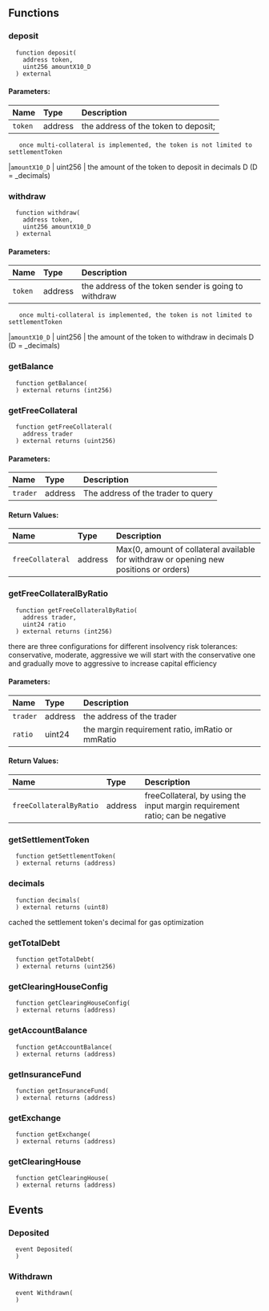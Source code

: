 



## Functions
### deposit
```solidity
  function deposit(
    address token,
    uint256 amountX10_D
  ) external
```


#### Parameters:
| Name | Type | Description                                                          |
| :--- | :--- | :------------------------------------------------------------------- |
|`token` | address | the address of the token to deposit;
       once multi-collateral is implemented, the token is not limited to settlementToken
|`amountX10_D` | uint256 | the amount of the token to deposit in decimals D (D = _decimals)

### withdraw
```solidity
  function withdraw(
    address token,
    uint256 amountX10_D
  ) external
```


#### Parameters:
| Name | Type | Description                                                          |
| :--- | :--- | :------------------------------------------------------------------- |
|`token` | address | the address of the token sender is going to withdraw
       once multi-collateral is implemented, the token is not limited to settlementToken
|`amountX10_D` | uint256 | the amount of the token to withdraw in decimals D (D = _decimals)

### getBalance
```solidity
  function getBalance(
  ) external returns (int256)
```




### getFreeCollateral
```solidity
  function getFreeCollateral(
    address trader
  ) external returns (uint256)
```


#### Parameters:
| Name | Type | Description                                                          |
| :--- | :--- | :------------------------------------------------------------------- |
|`trader` | address | The address of the trader to query

#### Return Values:
| Name                           | Type          | Description                                                                  |
| :----------------------------- | :------------ | :--------------------------------------------------------------------------- |
|`freeCollateral`| address | Max(0, amount of collateral available for withdraw or opening new positions or orders)
### getFreeCollateralByRatio
```solidity
  function getFreeCollateralByRatio(
    address trader,
    uint24 ratio
  ) external returns (int256)
```

there are three configurations for different insolvency risk tolerances: conservative, moderate, aggressive
     we will start with the conservative one and gradually move to aggressive to increase capital efficiency

#### Parameters:
| Name | Type | Description                                                          |
| :--- | :--- | :------------------------------------------------------------------- |
|`trader` | address | the address of the trader
|`ratio` | uint24 | the margin requirement ratio, imRatio or mmRatio

#### Return Values:
| Name                           | Type          | Description                                                                  |
| :----------------------------- | :------------ | :--------------------------------------------------------------------------- |
|`freeCollateralByRatio`| address | freeCollateral, by using the input margin requirement ratio; can be negative
### getSettlementToken
```solidity
  function getSettlementToken(
  ) external returns (address)
```




### decimals
```solidity
  function decimals(
  ) external returns (uint8)
```

cached the settlement token's decimal for gas optimization


### getTotalDebt
```solidity
  function getTotalDebt(
  ) external returns (uint256)
```




### getClearingHouseConfig
```solidity
  function getClearingHouseConfig(
  ) external returns (address)
```




### getAccountBalance
```solidity
  function getAccountBalance(
  ) external returns (address)
```




### getInsuranceFund
```solidity
  function getInsuranceFund(
  ) external returns (address)
```




### getExchange
```solidity
  function getExchange(
  ) external returns (address)
```




### getClearingHouse
```solidity
  function getClearingHouse(
  ) external returns (address)
```





## Events
### Deposited
```solidity
  event Deposited(
  )
```



### Withdrawn
```solidity
  event Withdrawn(
  )
```



